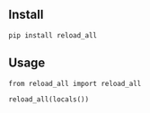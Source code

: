 ## Install
```
pip install reload_all
```
## Usage
```
from reload_all import reload_all

reload_all(locals())
```
